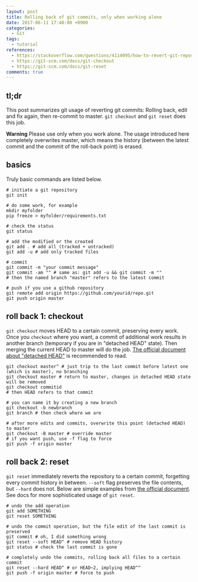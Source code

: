 ```yaml
---
layout: post
title: Rolling back of git commits, only when working alone
date: 2017-06-11 17:40:00 +0900
categories:
  - Git
tags:
  - tutorial
references:
  - https://stackoverflow.com/questions/4114095/how-to-revert-git-repository-to-a-previous-commit
  - https://git-scm.com/docs/git-checkout
  - https://git-scm.com/docs/git-reset
comments: true
---
```


## tl;dr

This post summarizes git usage of reverting git commits: Rolling back, edit and fix again, then re-commit to master. `git checkout` and `git reset` does this job.

**Warning** Please use only when you work alone. The usage introduced here completely overwrites master, which means the history (between the latest commit and the commit of the roll-back point) is erased.

## basics

Truly basic commands are listed below.

```shell
# initiate a git repository
git init

# do some work, for example
mkdir myfolder
pip freeze > myfolder/requirements.txt

# check the status
git status

# add the modified or the created
git add . # add all (tracked + untracked)
git add -u # add only tracked files

# commit
git commit -m "your commit message"
git commit -am "" # same as: git add -u && git commit -m ""
# then the named branch "master" refers to the latest commit

# push if you use a github repository
git remote add origin https://github.com/yourid/repo.git
git push origin master
```

## roll back 1: checkout

`git checkout` moves HEAD to a certain commit, preserving every work. Once you `checkout` where you want, a commit of additional work results in another branch (temporary if you are in "detached HEAD" state). Then merging the current HEAD to master will do the job. [The official document about "detached HEAD"](https://git-scm.com/docs/git-checkout#_detached_head) is recommended to read.

```shell
git checkout master^ # just trip to the last commit before latest one (which is master), no branching
git checkout master # return to master, changes in detached HEAD state will be removed
git checkout commitid
# then HEAD refers to that commit

# you can name it by creating a new branch
git checkout -b newbranch
git branch # then check where we are

# after more edits and commits, overwrite this point (detached HEAD) to master
git checkout -B master # override master
# if you want push, use -f flag to force
git push -f origin master
```

## roll back 2: reset

`git reset` immediately reverts the repository to a certain commit, forgetting every commit history in between. `--soft` flag preserves the file contents, but `--hard` does not. Below are simple examples from [the official document](https://git-scm.com/docs/git-reset#_examples). See docs for more sophisticated usage of `git reset`.

```shell
# undo the add operation
git add SOMETHING
git reset SOMETHING

# undo the commit operation, but the file edit of the last commit is preserved
git commit # oh, I did something wrong
git reset --soft HEAD^ # remove HEAD history
git status # check the last commit is gone

# completely undo the commits, rolling back all files to a certain commit
git reset --hard HEAD^ # or HEAD~2, implying HEAD^^
git push -f origin master # force to push
```

